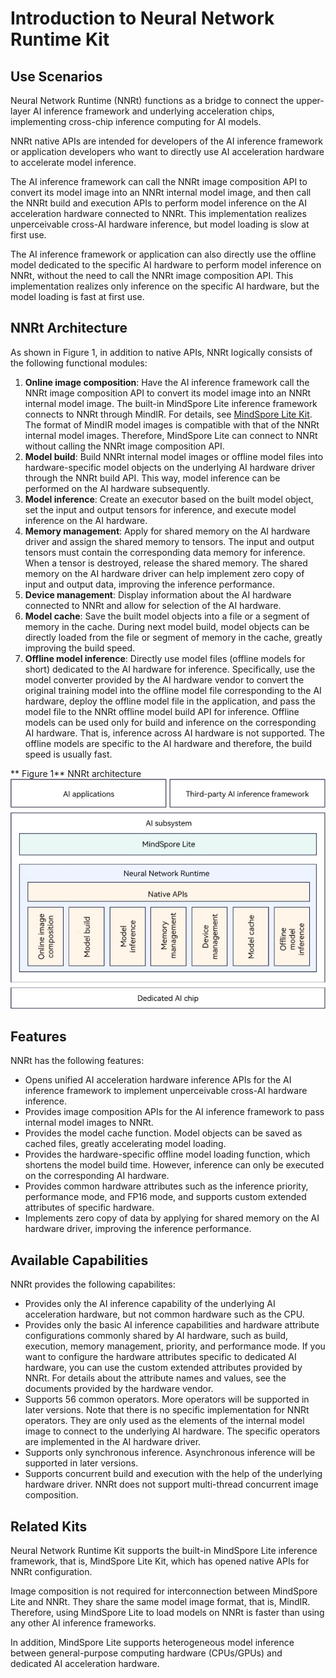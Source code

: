 # Introduction to Neural Network Runtime Kit

## Use Scenarios

Neural Network Runtime (NNRt) functions as a bridge to connect the upper-layer AI inference framework and underlying acceleration chips, implementing cross-chip inference computing for AI models.

NNRt native APIs are intended for developers of the AI inference framework or application developers who want to directly use AI acceleration hardware to accelerate model inference.

The AI inference framework can call the NNRt image composition API to convert its model image into an NNRt internal model image, and then call the NNRt build and execution APIs to perform model inference on the AI acceleration hardware connected to NNRt. This implementation realizes unperceivable cross-AI hardware inference, but model loading is slow at first use.

The AI inference framework or application can also directly use the offline model dedicated to the specific AI hardware to perform model inference on NNRt, without the need to call the NNRt image composition API. This implementation realizes only inference on the specific AI hardware, but the model loading is fast at first use.

## NNRt Architecture

As shown in Figure 1, in addition to native APIs, NNRt logically consists of the following functional modules:
1. **Online image composition**: Have the AI inference framework call the NNRt image composition API to convert its model image into an NNRt internal model image. The built-in MindSpore Lite inference framework connects to NNRt through MindIR. For details, see [MindSpore Lite Kit](mindspore-lite-guidelines.md). The format of MindIR model images is compatible with that of the NNRt internal model images. Therefore, MindSpore Lite can connect to NNRt without calling the NNRt image composition API.
2. **Model build**: Build NNRt internal model images or offline model files into hardware-specific model objects on the underlying AI hardware driver through the NNRt build API. This way, model inference can be performed on the AI hardware subsequently.
3. **Model inference**: Create an executor based on the built model object, set the input and output tensors for inference, and execute model inference on the AI hardware.
4. **Memory management**: Apply for shared memory on the AI hardware driver and assign the shared memory to tensors. The input and output tensors must contain the corresponding data memory for inference. When a tensor is destroyed, release the shared memory. The shared memory on the AI hardware driver can help implement zero copy of input and output data, improving the inference performance.
5. **Device management**: Display information about the AI hardware connected to NNRt and allow for selection of the AI hardware.
6. **Model cache**: Save the built model objects into a file or a segment of memory in the cache. During next model build, model objects can be directly loaded from the file or segment of memory in the cache, greatly improving the build speed.
7. **Offline model inference**: Directly use model files (offline models for short) dedicated to the AI hardware for inference. Specifically, use the model converter provided by the AI hardware vendor to convert the original training model into the offline model file corresponding to the AI hardware, deploy the offline model file in the application, and pass the model file to the NNRt offline model build API for inference. Offline models can be used only for build and inference on the corresponding AI hardware. That is, inference across AI hardware is not supported. The offline models are specific to the AI hardware and therefore, the build speed is usually fast.

** Figure 1** NNRt architecture
!["NNRt architecture"](figures/zh-cn_neural_network_runtime_intro.jpg)

## Features

NNRt has the following features:

- Opens unified AI acceleration hardware inference APIs for the AI inference framework to implement unperceivable cross-AI hardware inference.
- Provides image composition APIs for the AI inference framework to pass internal model images to NNRt.
- Provides the model cache function. Model objects can be saved as cached files, greatly accelerating model loading.
- Provides the hardware-specific offline model loading function, which shortens the model build time. However, inference can only be executed on the corresponding AI hardware.
- Provides common hardware attributes such as the inference priority, performance mode, and FP16 mode, and supports custom extended attributes of specific hardware.
- Implements zero copy of data by applying for shared memory on the AI hardware driver, improving the inference performance.

## Available Capabilities

NNRt provides the following capabilites:

- Provides only the AI inference capability of the underlying AI acceleration hardware, but not common hardware such as the CPU.
- Provides only the basic AI inference capabilities and hardware attribute configurations commonly shared by AI hardware, such as build, execution, memory management, priority, and performance mode. If you want to configure the hardware attributes specific to dedicated AI hardware, you can use the custom extended attributes provided by NNRt. For details about the attribute names and values, see the documents provided by the hardware vendor.
- Supports 56 common operators. More operators will be supported in later versions. Note that there is no specific implementation for NNRt operators. They are only used as the elements of the internal model image to connect to the underlying AI hardware. The specific operators are implemented in the AI hardware driver.
- Supports only synchronous inference. Asynchronous inference will be supported in later versions.
- Supports concurrent build and execution with the help of the underlying hardware driver. NNRt does not support multi-thread concurrent image composition.

## Related Kits

Neural Network Runtime Kit supports the built-in MindSpore Lite inference framework, that is, MindSpore Lite Kit, which has opened native APIs for NNRt configuration.

Image composition is not required for interconnection between MindSpore Lite and NNRt. They share the same model image format, that is, MindIR. Therefore, using MindSpore Lite to load models on NNRt is faster than using any other AI inference frameworks.

In addition, MindSpore Lite supports heterogeneous model inference between general-purpose computing hardware (CPUs/GPUs) and dedicated AI acceleration hardware.
